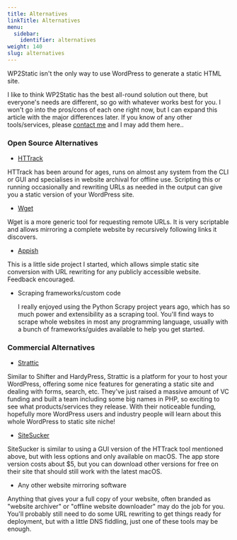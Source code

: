 ```yaml
---
title: Alternatives
linkTitle: Alternatives
menu:
  sidebar:
    identifier: alternatives
weight: 140
slug: alternatives
---
```


WP2Static isn't the only way to use WordPress to generate a static HTML site.

I like to think WP2Static has the best all-round solution out there, but everyone's needs are different, so go with whatever works best for you. I won't go into the pros/cons of each one right now, but I can expand this article with the major differences later. If you know of any other tools/services, please [contact me](/contact) and I may add them here..

### Open Source Alternatives

 - [HTTrack](https://www.httrack.com)

  HTTrack has been around for ages, runs on almost any system from the CLI or GUI and specialises in website archival for offline use. Scripting this or running occasionally and rewriting URLs as needed in the output can give you a static version of your WordPress site.

 - [Wget](https://www.gnu.org/software/wget)

  Wget is a more generic tool for requesting remote URLs. It is very scriptable and allows mirroring a complete website by recursively following links it discovers.


 - [Appish](https://appi.sh)

  This is a little side project I started, which allows simple static site conversion with URL rewriting for any publicly accessible website. Feedback encouraged.

 - Scraping frameworks/custom code

   I really enjoyed using the Python Scrapy project years ago, which has so much power and extensibility as a scraping tool. You'll find ways to scrape whole websites in most any programming language, usually with a bunch of frameworks/guides available to help you get started.


### Commercial Alternatives

 - [Strattic](https://www.strattic.com)

  Similar to Shifter and HardyPress, Strattic is a platform for your to host your WordPress, offering some nice features for generating a static site and dealing with forms, search, etc. They've just raised a massive amount of VC funding and built a team including some big names in PHP, so exciting to see what products/services they release. With their noticeable funding, hopefully more WordPress users and industry people will learn about this whole WordPress to static site niche!
 
 - [SiteSucker](https://ricks-apps.com/osx/sitesucker)

  SiteSucker is similar to using a GUI version of the HTTrack tool mentioned above, but with less options and only available on macOS. The app store version costs about $5, but you can download other versions for free on their site that should still work with the latest macOS.

 - Any other website mirroring software

 Anything that gives your a full copy of your website, often branded as "website archiver" or "offline website downloader" may do the job for you. You'll probably still need to do some URL rewriting to get things ready for deployment, but with a little DNS fiddling, just one of these tools may be enough.
